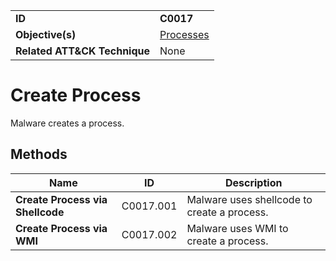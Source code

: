 |||
|---|---|
|**ID**|**C0017**|
|**Objective(s)**|[Processes](../processes)|
|**Related ATT&CK Technique**|None|


Create Process
==============
Malware creates a process. 

Methods
-------
|Name|ID|Description|
|---|---|---|
|**Create Process via Shellcode**|C0017.001|Malware uses shellcode to create a process.|
|**Create Process via WMI**|C0017.002|Malware uses WMI to create a process.|

